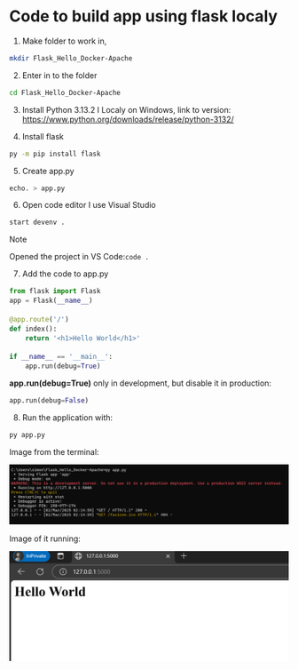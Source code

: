 # Code to build app using **flask** localy

1. Make folder to work in,
```bash
mkdir Flask_Hello_Docker-Apache
```

2. Enter in to the folder
```bash
cd Flask_Hello_Docker-Apache
```

3. Install Python 3.13.2 I
Localy on Windows, link to version: https://www.python.org/downloads/release/python-3132/

4. Install flask
```bash
py -m pip install flask
```

5. Create app.py
```sh
echo. > app.py
```

6. Open code editor I use Visual Studio
```sh
start devenv .
```
> [!NOTE]
> Opened the project in VS Code:```code .```

7. Add the code to app.py
```py
from flask import Flask
app = Flask(__name__)

@app.route('/')
def index():
    return '<h1>Hello World</h1>'

if __name__ == '__main__':
    app.run(debug=True)
```

**app.run(debug=True)** only in development, but disable it in production:
```py
app.run(debug=False)
```

8. Run the application with:
```sh
py app.py
```

Image from the terminal:

![New Endpoint](img_readme/img_run_app_py.png)

Image of it running:

![New Endpoint](img_readme/img_helloworld.png)
